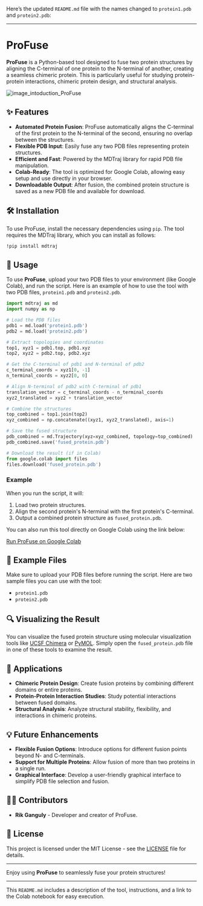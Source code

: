 Here’s the updated `README.md` file with the names changed to `protein1.pdb` and `protein2.pdb`:

---

# ProFuse

**ProFuse** is a Python-based tool designed to fuse two protein structures by aligning the C-terminal of one protein to the N-terminal of another, creating a seamless chimeric protein. This is particularly useful for studying protein-protein interactions, chimeric protein design, and structural analysis.



![image_intoduction_ProFuse](https://github.com/user-attachments/assets/4a2aea60-4752-4885-a11a-29ba26a4ead4)



## ✨ Features
- **Automated Protein Fusion**: ProFuse automatically aligns the C-terminal of the first protein to the N-terminal of the second, ensuring no overlap between the structures.
- **Flexible PDB Input**: Easily fuse any two PDB files representing protein structures.
- **Efficient and Fast**: Powered by the MDTraj library for rapid PDB file manipulation.
- **Colab-Ready**: The tool is optimized for Google Colab, allowing easy setup and use directly in your browser.
- **Downloadable Output**: After fusion, the combined protein structure is saved as a new PDB file and available for download.

## 🛠️ Installation

To use ProFuse, install the necessary dependencies using `pip`. The tool requires the MDTraj library, which you can install as follows:

```bash
!pip install mdtraj
```

## 🚀 Usage

To use **ProFuse**, upload your two PDB files to your environment (like Google Colab), and run the script. Here is an example of how to use the tool with two PDB files, `protein1.pdb` and `protein2.pdb`.

```python
import mdtraj as md
import numpy as np

# Load the PDB files
pdb1 = md.load('protein1.pdb')
pdb2 = md.load('protein2.pdb')

# Extract topologies and coordinates
top1, xyz1 = pdb1.top, pdb1.xyz
top2, xyz2 = pdb2.top, pdb2.xyz

# Get the C-terminal of pdb1 and N-terminal of pdb2
c_terminal_coords = xyz1[0, -1]
n_terminal_coords = xyz2[0, 0]

# Align N-terminal of pdb2 with C-terminal of pdb1
translation_vector = c_terminal_coords - n_terminal_coords
xyz2_translated = xyz2 + translation_vector

# Combine the structures
top_combined = top1.join(top2)
xyz_combined = np.concatenate((xyz1, xyz2_translated), axis=1)

# Save the fused structure
pdb_combined = md.Trajectory(xyz=xyz_combined, topology=top_combined)
pdb_combined.save('fused_protein.pdb')

# Download the result (if in Colab)
from google.colab import files
files.download('fused_protein.pdb')
```

### Example

When you run the script, it will:
1. Load two protein structures.
2. Align the second protein's N-terminal with the first protein's C-terminal.
3. Output a combined protein structure as `fused_protein.pdb`.

You can also run this tool directly on Google Colab using the link below:

[Run ProFuse on Google Colab](https://colab.research.google.com/drive/1VzHwXVOI-LYTKet1aHHRm36cmP6ifqTK#scrollTo=tkKhliFAPY_q)

## 📂 Example Files

Make sure to upload your PDB files before running the script. Here are two sample files you can use with the tool:

- `protein1.pdb`
- `protein2.pdb`

## 🔍 Visualizing the Result

You can visualize the fused protein structure using molecular visualization tools like [UCSF Chimera](https://www.cgl.ucsf.edu/chimera/) or [PyMOL](https://pymol.org/2/). Simply open the `fused_protein.pdb` file in one of these tools to examine the result.

## 🧬 Applications

- **Chimeric Protein Design**: Create fusion proteins by combining different domains or entire proteins.
- **Protein-Protein Interaction Studies**: Study potential interactions between fused domains.
- **Structural Analysis**: Analyze structural stability, flexibility, and interactions in chimeric proteins.

## 💡 Future Enhancements
- **Flexible Fusion Options**: Introduce options for different fusion points beyond N- and C-terminals.
- **Support for Multiple Proteins**: Allow fusion of more than two proteins in a single run.
- **Graphical Interface**: Develop a user-friendly graphical interface to simplify PDB file selection and fusion.

## 👨‍🔬 Contributors

- **Rik Ganguly** - Developer and creator of ProFuse.

## 📄 License

This project is licensed under the MIT License - see the [LICENSE](LICENSE) file for details.

---

Enjoy using **ProFuse** to seamlessly fuse your protein structures!

---

This `README.md` includes a description of the tool, instructions, and a link to the Colab notebook for easy execution.
